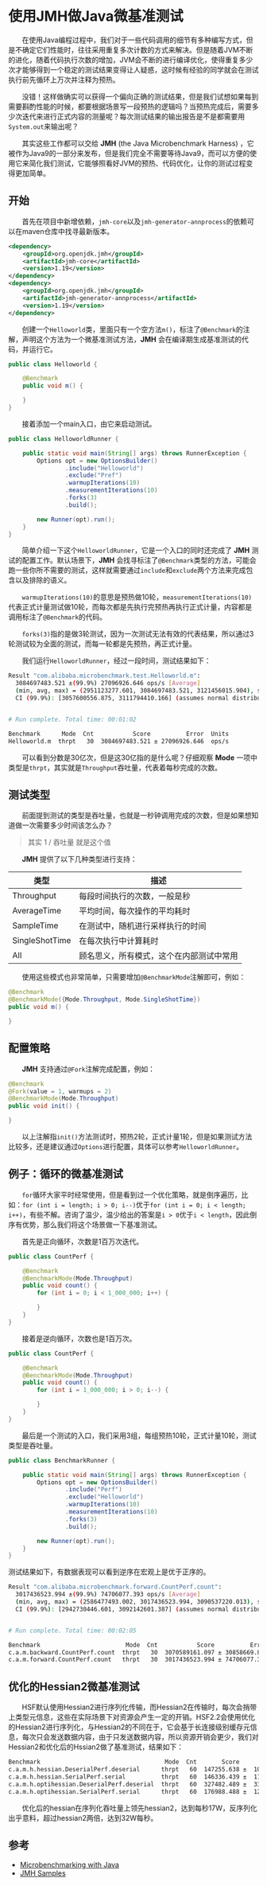 # 使用JMH做Java微基准测试

&nbsp;&nbsp;&nbsp;&nbsp;&nbsp;&nbsp;&nbsp;在使用Java编程过程中，我们对于一些代码调用的细节有多种编写方式，但是不确定它们性能时，往往采用重复多次计数的方式来解决。但是随着JVM不断的进化，随着代码执行次数的增加，JVM会不断的进行编译优化，使得重复多少次才能够得到一个稳定的测试结果变得让人疑惑，这时候有经验的同学就会在测试执行前先循环上万次并注释为预热。

&nbsp;&nbsp;&nbsp;&nbsp;&nbsp;&nbsp;&nbsp;没错！这样做确实可以获得一个偏向正确的测试结果，但是我们试想如果每到需要斟酌性能的时候，都要根据场景写一段预热的逻辑吗？当预热完成后，需要多少次迭代来进行正式内容的测量呢？每次测试结果的输出报告是不是都需要用`System.out`来输出呢？

&nbsp;&nbsp;&nbsp;&nbsp;&nbsp;&nbsp;&nbsp;其实这些工作都可以交给 **JMH** (the Java Microbenchmark Harness) ，它被作为Java9的一部分来发布，但是我们完全不需要等待Java9，而可以方便的使用它来简化我们测试，它能够照看好JVM的预热、代码优化，让你的测试过程变得更加简单。

## 开始

&nbsp;&nbsp;&nbsp;&nbsp;&nbsp;&nbsp;&nbsp;首先在项目中新增依赖，`jmh-core`以及`jmh-generator-annprocess`的依赖可以在maven仓库中找寻最新版本。

```xml
<dependency>
    <groupId>org.openjdk.jmh</groupId>
    <artifactId>jmh-core</artifactId>
    <version>1.19</version>
</dependency>
<dependency>
    <groupId>org.openjdk.jmh</groupId>
    <artifactId>jmh-generator-annprocess</artifactId>
    <version>1.19</version>
</dependency>
```

&nbsp;&nbsp;&nbsp;&nbsp;&nbsp;&nbsp;&nbsp;创建一个`Helloworld`类，里面只有一个空方法`m()`，标注了`@Benchmark`的注解，声明这个方法为一个微基准测试方法，**JMH** 会在编译期生成基准测试的代码，并运行它。

```java
public class Helloworld {

    @Benchmark
    public void m() {

    }
}
```

&nbsp;&nbsp;&nbsp;&nbsp;&nbsp;&nbsp;&nbsp;接着添加一个main入口，由它来启动测试。

```java
public class HelloworldRunner {

    public static void main(String[] args) throws RunnerException {
        Options opt = new OptionsBuilder()
                .include("Helloworld")
                .exclude("Pref")
                .warmupIterations(10)
                .measurementIterations(10)
                .forks(3)
                .build();

        new Runner(opt).run();
    }
}
```

&nbsp;&nbsp;&nbsp;&nbsp;&nbsp;&nbsp;&nbsp;简单介绍一下这个`HelloworldRunner`，它是一个入口的同时还完成了 **JMH** 测试的配置工作。默认场景下，**JMH** 会找寻标注了`@Benchmark`类型的方法，可能会跑一些你所不需要的测试，这样就需要通过`include`和`exclude`两个方法来完成包含以及排除的语义。

&nbsp;&nbsp;&nbsp;&nbsp;&nbsp;&nbsp;&nbsp;`warmupIterations(10)`的意思是预热做10轮，`measurementIterations(10)`代表正式计量测试做10轮，而每次都是先执行完预热再执行正式计量，内容都是调用标注了`@Benchmark`的代码。

&nbsp;&nbsp;&nbsp;&nbsp;&nbsp;&nbsp;&nbsp;`forks(3)`指的是做3轮测试，因为一次测试无法有效的代表结果，所以通过3轮测试较为全面的测试，而每一轮都是先预热，再正式计量。

&nbsp;&nbsp;&nbsp;&nbsp;&nbsp;&nbsp;&nbsp;我们运行`HelloworldRunner`，经过一段时间，测试结果如下：

```sh
Result "com.alibaba.microbenchmark.test.Helloworld.m":
  3084697483.521 ±(99.9%) 27096926.646 ops/s [Average]
  (min, avg, max) = (2951123277.601, 3084697483.521, 3121456015.904), stdev = 40557407.239
  CI (99.9%): [3057600556.875, 3111794410.166] (assumes normal distribution)


# Run complete. Total time: 00:01:02

Benchmark      Mode  Cnt           Score          Error  Units
Helloworld.m  thrpt   30  3084697483.521 ± 27096926.646  ops/s
```

&nbsp;&nbsp;&nbsp;&nbsp;&nbsp;&nbsp;&nbsp;可以看到分数是30亿次，但是这30亿指的是什么呢？仔细观察 **Mode** 一项中类型是`thrpt`，其实就是`Throughput`吞吐量，代表着每秒完成的次数。

## 测试类型

&nbsp;&nbsp;&nbsp;&nbsp;&nbsp;&nbsp;&nbsp;前面提到测试的类型是吞吐量，也就是一秒钟调用完成的次数，但是如果想知道做一次需要多少时间该怎么办？

> 其实 1 / 吞吐量 就是这个值

&nbsp;&nbsp;&nbsp;&nbsp;&nbsp;&nbsp;&nbsp;**JMH** 提供了以下几种类型进行支持：

|类型|描述|
|----|----|
|Throughput|每段时间执行的次数，一般是秒|
|AverageTime|平均时间，每次操作的平均耗时|
|SampleTime|在测试中，随机进行采样执行的时间|
|SingleShotTime|在每次执行中计算耗时|
|All|顾名思义，所有模式，这个在内部测试中常用|

&nbsp;&nbsp;&nbsp;&nbsp;&nbsp;&nbsp;&nbsp;使用这些模式也非常简单，只需要增加`@BenchmarkMode`注解即可，例如：

```java
@Benchmark
@BenchmarkMode({Mode.Throughput, Mode.SingleShotTime})
public void m() {

}
```

## 配置策略

&nbsp;&nbsp;&nbsp;&nbsp;&nbsp;&nbsp;&nbsp;**JMH** 支持通过`@Fork`注解完成配置，例如：

```java
@Benchmark
@Fork(value = 1, warmups = 2)
@BenchmarkMode(Mode.Throughput)
public void init() {

}
```

&nbsp;&nbsp;&nbsp;&nbsp;&nbsp;&nbsp;&nbsp;以上注解指`init()`方法测试时，预热2轮，正式计量1轮，但是如果测试方法比较多，还是建议通过`Options`进行配置，具体可以参考`HelloworldRunner`。

## 例子：循环的微基准测试

&nbsp;&nbsp;&nbsp;&nbsp;&nbsp;&nbsp;&nbsp;`for`循环大家平时经常使用，但是看到过一个优化策略，就是倒序遍历，比如：`for (int i = length; i > 0; i--)`优于`for (int i = 0; i < length; i++)`，有些不解。咨询了温少，温少给出的答案是`i > 0`优于`i < length`，因此倒序有优势，那么我们将这个场景做一下基准测试。

&nbsp;&nbsp;&nbsp;&nbsp;&nbsp;&nbsp;&nbsp;首先是正向循环，次数是1百万次迭代。

```java
public class CountPerf {

    @Benchmark
    @BenchmarkMode(Mode.Throughput)
    public void count() {
        for (int i = 0; i < 1_000_000; i++) {

        }
    }
}
```

&nbsp;&nbsp;&nbsp;&nbsp;&nbsp;&nbsp;&nbsp;接着是逆向循环，次数也是1百万次。

```java
public class CountPerf {

    @Benchmark
    @BenchmarkMode(Mode.Throughput)
    public void count() {
        for (int i = 1_000_000; i > 0; i--) {

        }
    }
}
```

&nbsp;&nbsp;&nbsp;&nbsp;&nbsp;&nbsp;&nbsp;最后是一个测试的入口，我们采用3组，每组预热10轮，正式计量10轮，测试类型是吞吐量。

```java
public class BenchmarkRunner {

    public static void main(String[] args) throws RunnerException {
        Options opt = new OptionsBuilder()
                .include("Perf")
                .exclude("Helloworld")
                .warmupIterations(10)
                .measurementIterations(10)
                .forks(3)
                .build();

        new Runner(opt).run();
    }
}
```

测试结果如下，有数据表现可以看到逆序在宏观上是优于正序的。

```sh
Result "com.alibaba.microbenchmark.forward.CountPerf.count":
  3017436523.994 ±(99.9%) 74706077.393 ops/s [Average]
  (min, avg, max) = (2586477493.002, 3017436523.994, 3090537220.013), stdev = 111816548.191
  CI (99.9%): [2942730446.601, 3092142601.387] (assumes normal distribution)


# Run complete. Total time: 00:02:05

Benchmark                        Mode  Cnt           Score          Error  Units
c.a.m.backward.CountPerf.count  thrpt   30  3070589161.097 ± 30858669.885  ops/s
c.a.m.forward.CountPerf.count   thrpt   30  3017436523.994 ± 74706077.393  ops/s
```

## 优化的Hessian2微基准测试

&nbsp;&nbsp;&nbsp;&nbsp;&nbsp;&nbsp;&nbsp;HSF默认使用Hessian2进行序列化传输，而Hessian2在传输时，每次会捎带上类型元信息，这些在实际场景下对资源会产生一定的开销。HSF2.2会使用优化的Hessian2进行序列化，与Hessian2的不同在于，它会基于长连接级别缓存元信息，每次只会发送数据内容，由于只发送数据内容，所以资源开销会更少，我们对Hessian2和优化后的Hssian2做了基准测试，结果如下：

```sh
Benchmark                                   Mode  Cnt       Score       Error  Units
c.a.m.h.hessian.DeserialPerf.deserial      thrpt   60  147255.638 ±  1057.106  ops/s
c.a.m.h.hessian.SerialPerf.serial          thrpt   60  146336.439 ±  1199.087  ops/s
c.a.m.h.optihessian.DeserialPerf.deserial  thrpt   60  327482.489 ±  3366.174  ops/s
c.a.m.h.optihessian.SerialPerf.serial      thrpt   60  176988.488 ±  1233.302  ops/s
```

&nbsp;&nbsp;&nbsp;&nbsp;&nbsp;&nbsp;&nbsp;优化后的hessian在序列化吞吐量上领先hessian2，达到每秒17W，反序列化出乎意料，超过hessian2两倍，达到32W每秒。

## 参考

* [Microbenchmarking with Java](http://www.baeldung.com/java-microbenchmark-harness)
* [JMH Samples](http://hg.openjdk.java.net/code-tools/jmh/file/fbe1b55eadf8/jmh-samples/src/main/java/org/openjdk/jmh/samples)
